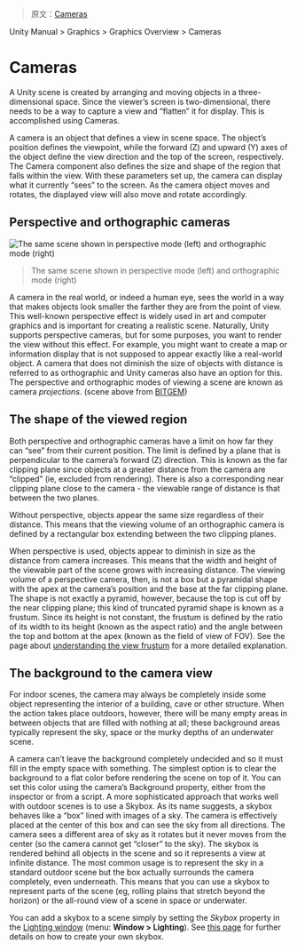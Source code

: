> 原文：[Cameras](http://docs.unity3d.com/Manual/CamerasOverview.html)

Unity Manual > Graphics > Graphics Overview > Cameras

# Cameras

A Unity scene is created by arranging and moving objects in a three-dimensional space. Since the viewer’s screen is two-dimensional, there needs to be a way to capture a view and “flatten” it for display. This is accomplished using Cameras.

A camera is an object that defines a view in scene space. The object’s position defines the viewpoint, while the forward (Z) and upward (Y) axes of the object define the view direction and the top of the screen, respectively. The Camera component also defines the size and shape of the region that falls within the view. With these parameters set up, the camera can display what it currently “sees” to the screen. As the camera object moves and rotates, the displayed view will also move and rotate accordingly.

## Perspective and orthographic cameras

![The same scene shown in perspective mode (left) and orthographic mode (right) ](http://docs.unity3d.com/uploads/Main/CameraPerspectiveAndOrtho.jpg)

>The same scene shown in perspective mode (left) and orthographic mode (right)

A camera in the real world, or indeed a human eye, sees the world in a way that makes objects look smaller the farther they are from the point of view. This well-known perspective effect is widely used in art and computer graphics and is important for creating a realistic scene. Naturally, Unity supports perspective cameras, but for some purposes, you want to render the view without this effect. For example, you might want to create a map or information display that is not supposed to appear exactly like a real-world object. A camera that does not diminish the size of objects with distance is referred to as orthographic and Unity cameras also have an option for this. The perspective and orthographic modes of viewing a scene are known as camera *projections*. (scene above from [BITGEM](https://www.assetstore.unity3d.com/en/#!/publisher/1299))

## The shape of the viewed region

Both perspective and orthographic cameras have a limit on how far they can “see” from their current position. The limit is defined by a plane that is perpendicular to the camera’s forward (Z) direction. This is known as the far clipping plane since objects at a greater distance from the camera are “clipped” (ie, excluded from rendering). There is also a corresponding near clipping plane close to the camera - the viewable range of distance is that between the two planes.

Without perspective, objects appear the same size regardless of their distance. This means that the viewing volume of an orthographic camera is defined by a rectangular box extending between the two clipping planes.

When perspective is used, objects appear to diminish in size as the distance from camera increases. This means that the width and height of the viewable part of the scene grows with increasing distance. The viewing volume of a perspective camera, then, is not a box but a pyramidal shape with the apex at the camera’s position and the base at the far clipping plane. The shape is not exactly a pyramid, however, because the top is cut off by the near clipping plane; this kind of truncated pyramid shape is known as a frustum. Since its height is not constant, the frustum is defined by the ratio of its width to its height (known as the aspect ratio) and the angle between the top and bottom at the apex (known as the field of view of FOV). See the page about [understanding the view frustum](http://docs.unity3d.com/Manual/UnderstandingFrustum.html) for a more detailed explanation.

## The background to the camera view

For indoor scenes, the camera may always be completely inside some object representing the interior of a building, cave or other structure. When the action takes place outdoors, however, there will be many empty areas in between objects that are filled with nothing at all; these background areas typically represent the sky, space or the murky depths of an underwater scene.

A camera can’t leave the background completely undecided and so it must fill in the empty space with something. The simplest option is to clear the background to a flat color before rendering the scene on top of it. You can set this color using the camera’s Background property, either from the inspector or from a script. A more sophisticated approach that works well with outdoor scenes is to use a Skybox. As its name suggests, a skybox behaves like a “box” lined with images of a sky. The camera is effectively placed at the center of this box and can see the sky from all directions. The camera sees a different area of sky as it rotates but it never moves from the center (so the camera cannot get “closer” to the sky). The skybox is rendered behind all objects in the scene and so it represents a view at infinite distance. The most common usage is to represent the sky in a standard outdoor scene but the box actually surrounds the camera completely, even underneath. This means that you can use a skybox to represent parts of the scene (eg, rolling plains that stretch beyond the horizon) or the all-round view of a scene in space or underwater.

You can add a skybox to a scene simply by setting the *Skybox* property in the [Lighting window](http://docs.unity3d.com/Manual/GlobalIllumination.html) (menu: **Window > Lighting**). See [this page](http://docs.unity3d.com/Manual/HOWTO-UseSkybox.html) for further details on how to create your own skybox.
